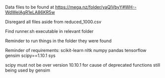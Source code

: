 Data files to be found at https://mega.nz/folder/yaQlVbyY#WH--WdWeIAgR1eLA86KR5w

Disregard all files aside from reduced_1000.csv

Find runner.sh executable in relevant folder 

Reminder to run things in the folder they were found

Reminder of requirements:
scikit-learn 
nltk 
numpy 
pandas 
tensorflow 
gensim 
scipy==1.10.1 
sys 

scipy must not be over version 10.10.1 for cause of deprecated functions still being used by gensim

